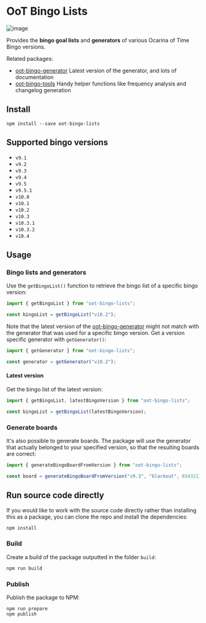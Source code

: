 # OoT Bingo Lists

![image](https://img.shields.io/npm/v/oot-bingo-lists)

Provides the **bingo goal lists** and **generators** of various Ocarina of Time Bingo versions.

Related packages:

* [oot-bingo-generator](https://www.npmjs.com/package/oot-bingo-generator) Latest version of the generator, and lots of
  documentation
* [oot-bingo-tools](https://www.npmjs.com/package/oot-bingo-tools) Handy helper functions like frequency analysis and
  changelog generation

## Install

```
npm install --save oot-bingo-lists
```

## Supported bingo versions

* `v9.1`
* `v9.2`
* `v9.3`
* `v9.4`
* `v9.5`
* `v9.5.1`
* `v10.0`
* `v10.1`
* `v10.2`
* `v10.3`
* `v10.3.1`
* `v10.3.2`
* `v10.4`

## Usage

### Bingo lists and generators

Use the `getBingoList()` function to retrieve the bingo list of a specific bingo version:

```ts
import { getBingoList } from "oot-bingo-lists";

const bingoList = getBingoList("v10.2");
```

Note that the latest version of the [oot-bingo-generator](https://www.npmjs.com/package/oot-bingo-generator) might not
match with the generator that was used for a specific bingo version.
Get a version specific generator with `getGenerator()`:

```ts
import { getGenerator } from "oot-bingo-lists";

const generator = getGenerator("v10.2");
```

#### Latest version

Get the bingo list of the latest version:

```ts
import { getBingoList, latestBingoVersion } from "oot-bingo-lists";

const bingoList = getBingoList(latestBingoVersion);
```

### Generate boards

It's also possible to generate boards. The package will use the generator that actually belonged to your
specified version, so that the resulting boards are correct:

```ts
import { generateBingoBoardFromVersion } from "oot-bingo-lists";

const board = generateBingoBoardFromVersion("v9.3", "blackout", 654321);
```

## Run source code directly

If you would like to work with the source code directly rather than installing this as a package, you can clone the repo
and
install the dependencies:

```sh
npm install
```

### Build

Create a build of the package outputted in the folder `build`:

```sh
npm run build
```

### Publish

Publish the package to NPM:

```
npm run prepare
npm publish
```